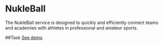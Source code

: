 # NukleBall
The NukleBall service is designed to quickly and efficiently connect teams and academies with athletes in professional and amateur sports.

##Task
[See demo](https://andreiextr.github.io/NukleBall/)
